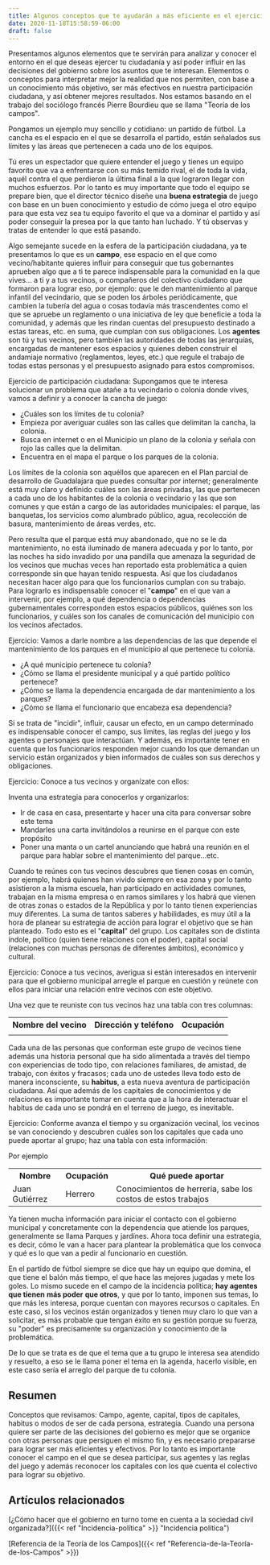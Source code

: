 ```yaml
---
title: Algunos conceptos que te ayudarán a más eficiente en el ejercicio de tu ciudadanía 
date: 2020-11-18T15:58:59-06:00
draft: false
---
```



Presentamos algunos elementos que  te servirán para analizar y conocer el entorno en el que deseas ejercer tu ciudadanía y así poder influir en las decisiones del gobierno sobre los asuntos que te interesan. Elementos o conceptos para interpretar mejor la realidad que nos permiten, con base a un conocimiento más objetivo, ser más efectivos en nuestra participación ciudadana, y así obtener mejores resultados. Nos estamos basando en el trabajo del sociólogo francés Pierre Bourdieu que se llama "Teoría de los campos". 

<!--more-->


Pongamos un ejemplo muy sencillo y cotidiano: un partido de fútbol. La cancha es el espacio en el que se desarrolla el partido, están señalados sus límites y las áreas que pertenecen a cada uno de los equipos. 

Tú eres un espectador que quiere entender el juego y tienes un equipo favorito que va a enfrentarse con su más temido rival, el de toda la vida, aquél contra el que perdieron la última final a la que lograron llegar con muchos esfuerzos. Por lo tanto es muy importante que todo el equipo se prepare bien, que el director técnico diseñe una **buena estrategia** de juego con base en un buen conocimiento y estudio de cómo juega el otro equipo para que esta vez sea tu equipo favorito el que va a dominar el partido y así poder conseguir la presea por la que tanto han luchado. Y tú observas y tratas de entender lo que está pasando. 

Algo semejante sucede en la esfera de la participación ciudadana, ya te presentamos lo que es un **campo**, ese espacio en el que como vecino/habitante quieres influir para conseguir que tus gobernantes aprueben algo que a ti te parece indispensable para la comunidad en la que vives… a ti y a tus vecinos, o compañeros del colectivo ciudadano que formaron para lograr eso, por ejemplo: que le den mantenimiento al parque infantil del vecindario, que se poden los árboles periódicamente, que cambien la tubería del agua o cosas todavía más trascendentes como el que se apruebe un reglamento o una iniciativa de ley que beneficie a toda la comunidad, y además que les rindan cuentas del presupuesto destinado a estas tareas, etc. en suma, que cumplan con sus obligaciones. Los **agentes** son tú y tus vecinos, pero también las autoridades de todas las jerarquías, encargadas de mantener esos espacios y quienes deben construir el andamiaje normativo (reglamentos, leyes, etc.) que regule el trabajo de todas estas personas y el presupuesto asignado para estos compromisos.    

Ejercicio de participación ciudadana: Supongamos que te interesa solucionar un problema que atañe a tu vecindario o colonia donde vives, vamos a definir  y a conocer la cancha de juego: 
* ¿Cuáles son los límites de tu colonia? 
* Empieza por averiguar cuáles son las calles que delimitan la cancha, la colonia.
* Busca en internet o en el Municipio un plano de la colonia y señala con rojo las calles que la delimitan. 
* Encuentra en el mapa el parque o los parques de la colonia. 

Los límites de la colonia son aquéllos que aparecen en el Plan parcial de desarrollo de Guadalajara que puedes consultar por internet; generalmente está muy claro y definido cuáles son las áreas privadas, las que pertenecen a cada uno de los habitantes de la colonia o vecindario y las que son comunes y que están a cargo de las autoridades municipales: el parque, las banquetas, los servicios como alumbrado público, agua, recolección de basura, mantenimiento de áreas verdes, etc. 

Pero resulta que el parque está muy abandonado, que no se le da mantenimiento, no está iluminado de manera adecuada y por lo tanto, por las noches ha sido invadido por una pandilla que amenaza la seguridad de los vecinos que muchas veces han reportado esta problemática a quien corresponde sin que hayan tenido respuesta. Así que los ciudadanos necesitan hacer algo para que los funcionarios cumplan con su trabajo. Para lograrlo es indispensable conocer el "**campo**" en el que van a intervenir, por ejemplo, a qué dependencia o dependencias gubernamentales corresponden estos espacios públicos, quiénes son los funcionarios, y cuáles son los canales de comunicación del municipio con los vecinos afectados. 

Ejercicio: 
Vamos a darle nombre a las dependencias de las que depende el mantenimiento de los parques en el municipio al que pertenece tu colonia. 

* ¿A qué municipio pertenece tu colonia?
* ¿Cómo se llama el presidente municipal y a qué partido político pertenece? 
* ¿Cómo se llama la dependencia encargada de dar mantenimiento a los parques? 
* ¿Cómo se llama el funcionario que encabeza esa dependencia? 

Si se trata de "incidir", influir, causar un efecto, en un campo determinado es indispensable conocer el campo, sus límites, las reglas del juego y los agentes o personajes que interactúan. Y además, es importante tener en cuenta que los funcionarios responden mejor cuando los que demandan un servicio están organizados y bien informados de cuáles son sus derechos y obligaciones. 

Ejercicio: Conoce a tus vecinos y organízate con ellos:

Inventa una estrategia para conocerlos y organizarlos: 
* Ir de casa en casa, presentarte y hacer una cita para conversar sobre este tema
* Mandarles una carta invitándolos a reunirse en el parque con este propósito
* Poner una manta o un cartel anunciando que habrá una reunión en el parque para hablar sobre el mantenimiento del parque...etc.   


Cuando te reúnes con tus vecinos descubres que tienen cosas en común, por ejemplo, habrá quienes han vivido siempre en esa zona y por lo tanto asistieron a la misma escuela, han participado en actividades comunes, trabajan en la misma empresa o en ramos similares y los habrá que vienen de otras zonas o estados de la República y por lo tanto tienen experiencias muy diferentes. La suma de tantos saberes y habilidades, es muy útil a la hora de planear su estrategia de acción para lograr el objetivo que se han planteado. Todo esto es el "**capital**" del grupo. Los capitales son de distinta índole, político (quien tiene relaciones con el poder), capital social (relaciones con muchas personas de diferentes ámbitos), económico y cultural.  

Ejercicio: 
Conoce a tus vecinos, averigua si están interesados en intervenir para que el gobierno municipal arregle el parque en cuestión y reúnete con ellos para iniciar una relación entre vecinos con este objetivo. 

Una vez que te reuniste con tus vecinos haz una tabla con tres columnas: 


<table class="f5 w-100 mw8 center" cellspacing="0">
  <tr class="stripe-dark">
  <th class="pa3">
Nombre del vecino
  </th>
  <th class="pa3">
Dirección y teléfono
  </th>
  <th class="pa3">
Ocupación
  </th>
  </tr>
  <tr class="stripe-dark">
  <td class="pa3">

  </td>
  <td class="pa3">

  </td>
  <td class="pa3">

  </td>
  </tr>
</table>



Cada una de las personas que conforman este grupo de vecinos tiene además una historia personal que ha sido alimentada a través del tiempo con experiencias de todo tipo, con relaciones familiares, de amistad, de trabajo, con éxitos y fracasos; cada uno de ustedes lleva todo esto de manera inconsciente, su **habitus**, a esta nueva aventura de participación ciudadana. Así que además de los capitales de conocimientos y de relaciones es importante tomar en cuenta que a la hora de interactuar el habitus de cada uno se pondrá en el terreno de juego, es inevitable. 

Ejercicio: 
Conforme avanza el tiempo y su organización vecinal, los vecinos se van conociendo y descubren cuáles son los capitales que cada uno puede aportar al grupo; haz una tabla con esta información: 

Por ejemplo
<table class="f5 w-100 mw8 center" cellspacing="0">
  <tr class="stripe-dark">
  <th class="pa3">
Nombre
  </th>
  <th class="pa3">
Ocupación
  </th>
  <th class="pa3">
Qué puede aportar
  </th>
  </tr>
  <tr class="stripe-dark">
  <td class="pa3">
Juan Gutiérrez
  </td>
  <td class="pa3">
Herrero
  </td>
  <td class="pa3">
Conocimientos de herrería, sabe los costos de estos trabajos
  </td>
  </tr>
</table>


Ya tienen mucha información para iniciar el contacto con el gobierno municipal y concretamente con la dependencia que atiende los parques, generalmente se llama Parques y jardínes. Ahora toca definir una estrategia, es decir, cómo le van a hacer para plantear la problemática que los convoca y qué es lo que van a pedir al funcionario en cuestión. 

En el partido de fútbol siempre se dice que hay un equipo que domina, el que tiene el balón más tiempo, el que hace las mejores jugadas y mete los goles. Lo mismo sucede en el campo de la incidencia política; **hay agentes** **que tienen** **más poder** **que otros**, y que por lo tanto, imponen sus temas, lo que más les interesa, porque cuentan con mayores recursos o capitales. En este caso, si los vecinos están organizados y tienen muy claro lo que van a solicitar, es más probable que tengan éxito en su gestión porque su fuerza, su "poder" es precisamente su organización y conocimiento de la problemática. 

De lo que se trata es de que el tema que a tu grupo le interesa sea atendido y resuelto, a eso se le llama poner el tema en la agenda, hacerlo visible, en este caso sería el arreglo del parque de tu colonia. 
## Resumen
Conceptos que revisamos: 
Campo, agente, capital, tipos de capitales, habitus o modos de ser de cada persona, estrategia. 
Cuando una persona quiere ser parte de las decisiones del gobierno es mejor que se organice con otras personas que persiguen el mismo fin, y es necesario prepararse para lograr ser más eficientes y efectivos. Por lo tanto es importante conocer el campo en el que se desea participar, sus agentes y las reglas del juego y además reconocer los capitales con los que cuenta el colectivo para lograr su objetivo. 
## Artículos relacionados
[¿Cómo hacer que el gobierno en turno tome en cuenta a la sociedad civil organizada?]({{< ref "Incidencia-política" >}} "Incidencia política")

[Referencia de la Teoría de los Campos]({{< ref "Referencia-de-la-Teoría-de-los-Campos" >}})
